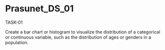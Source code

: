 # Prasunet_DS_01
TASK-01

Create a bar chart or histogram to visualize the distribution of a categorical or continuous variable, such as the distribution of ages or genders in a population.
